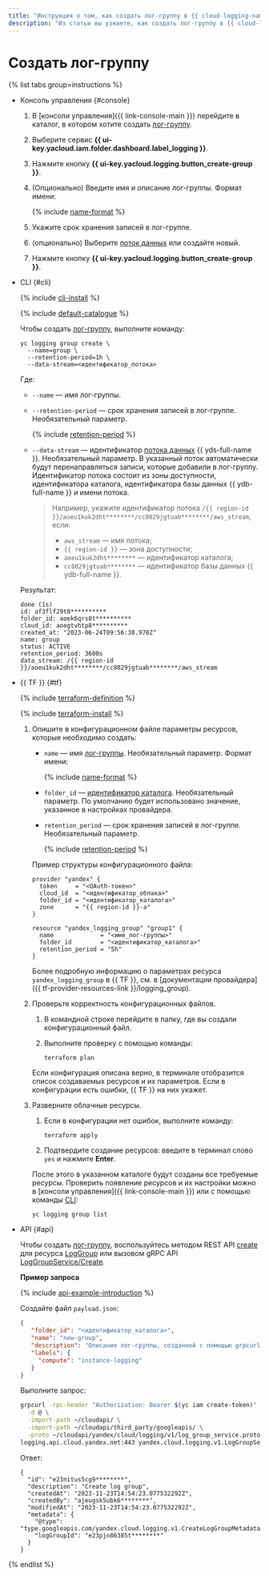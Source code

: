 ```yaml
---
title: "Инструкция о том, как создать лог-группу в {{ cloud-logging-name }}"
description: "Из статьи вы узнаете, как создать лог-группу в {{ cloud-logging-name }}."
---
```


# Создать лог-группу

{% list tabs group=instructions %}

- Консоль управления {#console}

    1. В [консоли управления]({{ link-console-main }}) перейдите в каталог, в котором хотите создать [лог-группу](../concepts/log-group.md).
    1. Выберите сервис **{{ ui-key.yacloud.iam.folder.dashboard.label_logging }}**.
    1. Нажмите кнопку **{{ ui-key.yacloud.logging.button_create-group }}**.
    1. (Опционально) Введите имя и описание лог-группы. Формат имени:

        {% include [name-format](../../_includes/name-format.md) %}

    1. Укажите срок хранения записей в лог-группе.
    1. (опционально) Выберите [поток данных](../../data-streams/concepts/glossary.md#stream-concepts) или создайте новый.
    1. Нажмите кнопку **{{ ui-key.yacloud.logging.button_create-group }}**.

- CLI {#cli}

    {% include [cli-install](../../_includes/cli-install.md) %}

    {% include [default-catalogue](../../_includes/default-catalogue.md) %}

    Чтобы создать [лог-группу](../concepts/log-group.md), выполните команду:

    
    ```
    yc logging group create \
      --name=group \
      --retention-period=1h \
      --data-stream=<идентификатор_потока>
    ```



    Где:
    * `--name` — имя лог-группы.
    * `--retention-period` — срок хранения записей в лог-группе. Необязательный параметр.

        {% include [retention-period](../../_includes/logging/retention-period-format.md) %}

    
    * `--data-stream` — идентификатор [потока данных](../../data-streams/concepts/glossary.md#stream-concepts) {{ yds-full-name }}. Необязательный параметр. В указанный поток автоматически будут перенаправляться записи, которые добавили в лог-группу. Идентификатор потока состоит из зоны доступности, идентификатора каталога, идентификатора базы данных {{ ydb-full-name }} и имени потока.

        >Например, укажите идентификатор потока `/{{ region-id }}/aoeu1kuk2dht********/cc8029jgtuab********/aws_stream`, если:
        >* `aws_stream` — имя потока;
        >* `{{ region-id }}` — зона доступности;
        >* `aoeu1kuk2dht********` — идентификатор каталога;
        >* `cc8029jgtuab********` — идентификатор базы данных {{ ydb-full-name }}.


    Результат:

    
    ```
    done (1s)
    id: af3flf29t8**********
    folder_id: aoek6qrs8t**********
    cloud_id: aoegtvhtp8**********
    created_at: "2023-06-24T09:56:38.970Z"
    name: group
    status: ACTIVE
    retention_period: 3600s
    data_stream: /{{ region-id }}/aoeu1kuk2dht********/cc8029jgtuab********/aws_stream
    ```


- {{ TF }} {#tf}

  {% include [terraform-definition](../../_tutorials/_tutorials_includes/terraform-definition.md) %}

  {% include [terraform-install](../../_includes/terraform-install.md) %}

  1. Опишите в конфигурационном файле параметры ресурсов, которые необходимо создать:

     * `name` — имя [лог-группы](../concepts/log-group.md). Необязательный параметр. Формат имени:

          {% include [name-format](../../_includes/name-format.md) %}

     * `folder_id` — [идентификатор каталога](../../resource-manager/operations/folder/get-id.md). Необязательный параметр. По умолчанию будет использовано значение, указанное в настройках провайдера.

     * `retention_period` — срок хранения записей в лог-группе. Необязательный параметр.

         {% include [retention-period](../../_includes/logging/retention-period-format.md) %}

     Пример структуры конфигурационного файла:

     
     ```hcl
     provider "yandex" {
       token     = "<OAuth-токен>"
       cloud_id  = "<идентификатор_облака>"
       folder_id = "<идентификатор_каталога>"
       zone      = "{{ region-id }}-a"
     }

     resource "yandex_logging_group" "group1" {
       name             = "<имя_лог-группы>"
       folder_id        = "<идентификатор_каталога>"
       retention_period = "5h"
     }
     ```



     Более подробную информацию о параметрах ресурса `yandex_logging_group` в {{ TF }}, см. в [документации провайдера]({{ tf-provider-resources-link }}/logging_group).

  1. Проверьте корректность конфигурационных файлов.

     1. В командной строке перейдите в папку, где вы создали конфигурационный файл.
     1. Выполните проверку с помощью команды:

        ```
        terraform plan
        ```

     Если конфигурация описана верно, в терминале отобразится список создаваемых ресурсов и их параметров. Если в конфигурации есть ошибки, {{ TF }} на них укажет. 

  1. Разверните облачные ресурсы.

     1. Если в конфигурации нет ошибок, выполните команду:

        ```
        terraform apply
        ```

     1. Подтвердите создание ресурсов: введите в терминал слово `yes` и нажмите **Enter**.

     После этого в указанном каталоге будут созданы все требуемые ресурсы. Проверить появление ресурсов и их настройки можно в [консоли управления]({{ link-console-main }}) или с помощью команды [CLI](../../cli/quickstart.md):

        ```
        yc logging group list
        ```

- API {#api}

  Чтобы создать [лог-группу](../concepts/log-group.md), воспользуйтесь методом REST API [create](../api-ref/LogGroup/create.md) для ресурса [LogGroup](../api-ref/LogGroup/index.md) или вызовом gRPC API [LogGroupService/Create](../api-ref/grpc/log_group_service.md#Create).

  **Пример запроса**

  {% include [api-example-introduction](../../_includes/logging/api-example-introduction.md) %}

  Создайте файл `payload.json`:

  ```json
  {
     "folder_id": "<идентификатор_каталога>",
     "name": "new-group",
     "description": "Описание лог-группы, созданной с помощью grpcurl",
     "labels": {
       "compute": "instance-logging"
     }
  }
  ```

  Выполните запрос:

  ```bash
  grpcurl -rpc-header "Authorization: Bearer $(yc iam create-token)" \
    -d @ \
    -import-path ~/cloudapi/ \
    -import-path ~/cloudapi/third_party/googleapis/ \
    -proto ~/cloudapi/yandex/cloud/logging/v1/log_group_service.proto \
  logging.api.cloud.yandex.net:443 yandex.cloud.logging.v1.LogGroupService.Create < payload.json
  ```

  Ответ:

  ```text
  {
    "id": "e23nitus5cg9********",
    "description": "Create log group",
    "createdAt": "2023-11-23T14:54:23.077532292Z",
    "createdBy": "ajeugsk5ubk6********",
    "modifiedAt": "2023-11-23T14:54:23.077532292Z",
    "metadata": {
      "@type": "type.googleapis.com/yandex.cloud.logging.v1.CreateLogGroupMetadata",
      "logGroupId": "e23pjn86385t********"
    }
  }
  ```

{% endlist %}